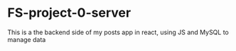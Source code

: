 # FS-project-0-server
This is a the backend side of my posts app in react, using JS and MySQL to manage data
